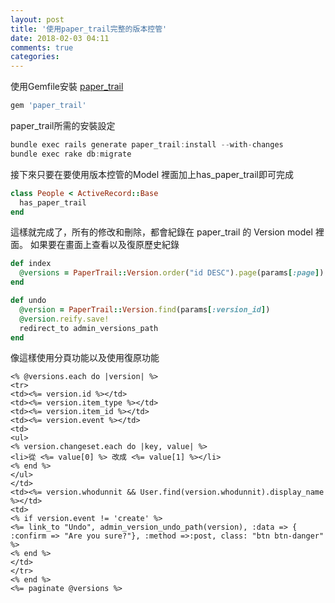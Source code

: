 ```yaml
---
layout: post
title: '使用paper_trail完整的版本控管'
date: 2018-02-03 04:11
comments: true
categories:
---
```

使用Gemfile安裝 [paper_trail](https://github.com/airblade/paper_trail)
```rb
gem 'paper_trail'
```
paper_trail所需的安裝設定
```c
bundle exec rails generate paper_trail:install --with-changes
bundle exec rake db:migrate
```
接下來只要在要使用版本控管的Model 裡面加上has_paper_trail即可完成
```ruby
class People < ActiveRecord::Base
  has_paper_trail
end
```
這樣就完成了，所有的修改和刪除，都會紀錄在 paper_trail 的 Version model 裡面。
如果要在畫面上查看以及復原歷史紀錄
```ruby
def index
  @versions = PaperTrail::Version.order("id DESC").page(params[:page])
end

def undo
  @version = PaperTrail::Version.find(params[:version_id])
  @version.reify.save!
  redirect_to admin_versions_path
end
```
像這樣使用分頁功能以及使用復原功能
```erb
<% @versions.each do |version| %>
<tr>
<td><%= version.id %></td>
<td><%= version.item_type %></td>
<td><%= version.item_id %></td>
<td><%= version.event %></td>
<td>
<ul>
<% version.changeset.each do |key, value| %>
<li>從 <%= value[0] %> 改成 <%= value[1] %></li>
<% end %>
</ul>
</td>
<td><%= version.whodunnit && User.find(version.whodunnit).display_name %></td>
<td>
<% if version.event != 'create' %>
<%= link_to "Undo", admin_version_undo_path(version), :data => { :confirm => "Are you sure?"}, :method =>:post, class: "btn btn-danger" %>
<% end %>
</td>
</tr>
<% end %>
<%= paginate @versions %>
```